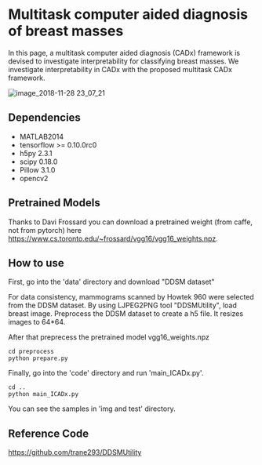 # Multitask computer aided diagnosis of breast masses



In this page, a multitask computer aided diagnosis (CADx) framework is devised to investigate interpretability for classifying breast masses. We investigate interpretability in CADx with the proposed multitask CADx framework. 



![image_2018-11-28 23_07_21](https://user-images.githubusercontent.com/44894722/49157188-8942c880-f362-11e8-9719-e73f15ab3fde.png)




## Dependencies
* MATLAB2014
* tensorflow >= 0.10.0rc0
* h5py 2.3.1
* scipy 0.18.0
* Pillow 3.1.0
* opencv2


## Pretrained Models
Thanks to Davi Frossard you can download a pretrained weight (from caffe, not from pytorch) here https://www.cs.toronto.edu/~frossard/vgg16/vgg16_weights.npz.


## How to use
First, go into the 'data' directory and download "DDSM dataset"

For data consistency, mammograms scanned by Howtek 960 were selected from the DDSM dataset.
By using LJPEG2PNG tool "DDSMUtility", load breast image.
Preprocess the DDSM dataset to create a h5 file. It resizes images to 64*64.

After that preprecess the pretrained model vgg16_weights.npz

    cd preprocess
    python prepare.py

Finally, go into the 'code' directory and run 'main_ICADx.py'.
    
    cd ..
    python main_ICADx.py
    

You can see the samples in 'img and test' directory.


## Reference Code
https://github.com/trane293/DDSMUtility
